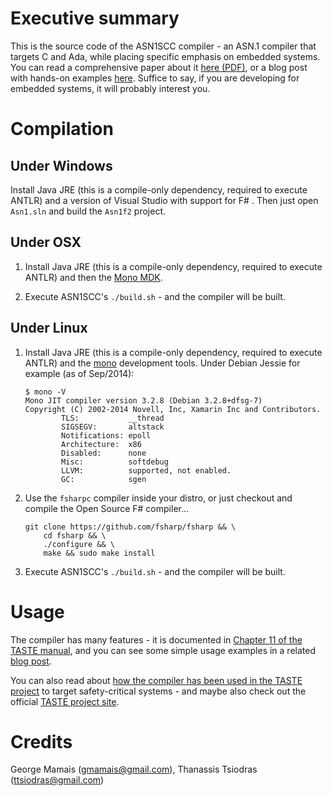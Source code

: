 Executive summary
=================

This is the source code of the ASN1SCC compiler - an ASN.1 compiler that targets C and Ada, while placing specific emphasis on embedded systems. You can read a comprehensive paper about it [here (PDF)](http://www.erts2012.org/site/0p2ruc89/7c-4.pdf), or a blog post with hands-on examples [here](http://users.softlab.ece.ntua.gr/~ttsiod/asn1.html). Suffice to say, if you are developing for embedded systems, it will probably interest you.

Compilation
===========

## Under Windows

Install Java JRE (this is a compile-only dependency, required to execute ANTLR) and a version of Visual Studio with support for F# . Then just open `Asn1.sln` and build the `Asn1f2` project.

## Under OSX

1. Install Java JRE (this is a compile-only dependency, required to execute ANTLR) and then the [Mono MDK](http://www.mono-project.com).

2. Execute ASN1SCC's `./build.sh` - and the compiler will be built.

## Under Linux

1. Install Java JRE (this is a compile-only dependency, required to execute ANTLR) and the [mono](http://www.mono-project.com) development tools. Under Debian Jessie for example (as of Sep/2014):

    ```
    $ mono -V
    Mono JIT compiler version 3.2.8 (Debian 3.2.8+dfsg-7)
    Copyright (C) 2002-2014 Novell, Inc, Xamarin Inc and Contributors.
            TLS:           __thread
            SIGSEGV:       altstack
            Notifications: epoll
            Architecture:  x86
            Disabled:      none
            Misc:          softdebug 
            LLVM:          supported, not enabled.
            GC:            sgen
    ```

2. Use the `fsharpc` compiler inside your distro, or just checkout and compile the Open Source F# compiler...

    ```
    git clone https://github.com/fsharp/fsharp && \
        cd fsharp && \
        ./configure && \
        make && sudo make install 
    ```

3. Execute ASN1SCC's `./build.sh` - and the compiler will be built.

Usage
=====

The compiler has many features - it is documented in [Chapter 11 of the TASTE manual](http://download.tuxfamily.org/taste/snapshots/doc/taste-documentation-20130619.pdf), and you can see some simple usage examples in a related [blog post](http://users.softlab.ece.ntua.gr/~ttsiod/asn1.html).

You can also read about [how the compiler has been used in the TASTE project](http://www.semantix.gr/assert/) to target safety-critical systems - and maybe also check out the official [TASTE project site](http://taste.tuxfamily.org).

Credits
=======
George Mamais (gmamais@gmail.com), Thanassis Tsiodras (ttsiodras@gmail.com)
